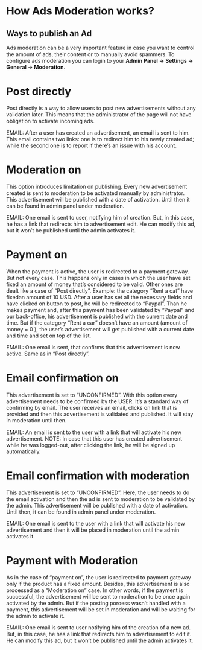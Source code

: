 # How Ads Moderation works?

## Ways to publish an Ad

Ads moderation can be a very important feature in case you want to control the amount of ads, their content or to manually avoid spammers. To configure ads moderation you can login to your **Admin Panel -> Settings -> General -> Moderation**.

# Post directly
Post directly is a way to allow users to post new advertisements without any validation later. This means that the administrator of the page will not have obligation to activate incoming ads.

EMAIL: After a user has created an advertisement, an email is sent to him. This email contains two links: one is to redirect him to his newly created ad; while the second one is to report if there’s an issue with his account.

# Moderation on
This option introduces limitation on publishing. Every new advertisement created is sent to moderation to be activated manually by administrator. This advertisement will be published with a date of activation. Until then it can be found in admin panel under moderation.

EMAIL: One email is sent to user, notifying him of creation. But, in this case, he has a link that redirects him to advertisement edit. He can modify this ad, but it won’t be published until the admin activates it.

# Payment on
When the payment is active, the user is redirected to a payment gateway. But not every case. This happens only in cases in which the user have set fixed an amount of money that’s considered to be valid. Other ones are dealt like a case of “Post directly”. Example: the category “Rent a cat” have fixedan amount of 10 USD. After a user has set all the necessary fields and have clicked on button to post, he will be redirected to “Paypal”. Than he makes payment and, after this payment has been validated by “Paypal” and our back-office, his advertisement is published with the current date and time. But if the category “Rent a car” doesn’t have an amount (amount of money = 0 ), the user’s advertisement will get published with a current date and time and set on top of the list.

EMAIL: One email is sent, that confirms that this advertisement is now active. Same as in “Post directly”.

# Email confirmation on
This advertisement is set to “UNCONFIRMED”. With this option every advertisement needs to be confirmed by the USER. It’s a standard way of confirming by email. The user receives an email, clicks on link that is provided and then this advertisement is validated and published. It will stay in moderation until then.

EMAIL: An email is sent to the user with a link that will activate his new advertisement. NOTE: In case that this user has created advertisement while he was logged-out, after clicking the link, he will be signed up automatically.

# Email confirmation with moderation
This advertisement is set to “UNCONFIRMED”. Here, the user needs to do the email activation and then the ad is sent to moderation to be validated by the admin. This advertisement will be published with a date of activation. Until then, it can be found in admin panel under moderation.

EMAIL: One email is sent to the user with a link that will activate his new advertisement and then it will be placed in moderation until the admin activates it.

# Payment with Moderation
As in the case of “payment on”, the user is redirected to payment gateway only if the product has a fixed amount. Besides, this advertisement is also processed as a “Moderation on” case. In other words, if the payment is successful, the advertisement will be sent to moderation to be once again activated by the admin. But if the posting poroess wasn’t handled with a payment, this advertisement will be set in moderation and will be waiting for the admin to activate it.

EMAIL: One email is sent to user notifying him of the creation of a new ad. But, in this case, he has a link that redirects him to advertisement to edit it. He can modify this ad, but it won’t be published until the admin activates it.
